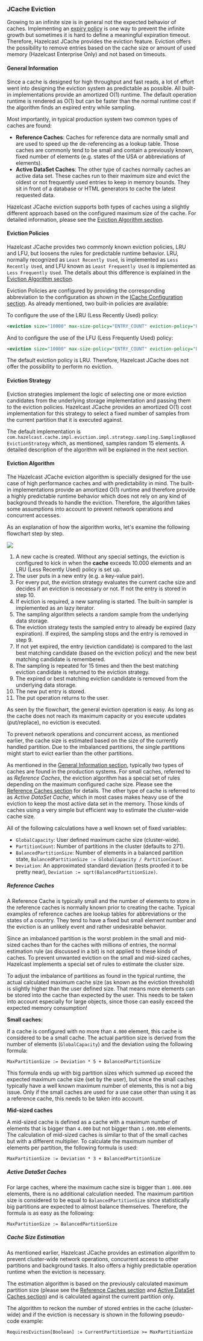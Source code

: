 
### JCache Eviction

Growing to an infinite size is in general not the expected behavior of caches. Implementing an [expiry policy](#expirepolicy) is one way to
prevent the infinite growth but sometimes it is hard to define a meaningful expiration timeout. Therefore, Hazelcast JCache provides the eviction feature. Eviction offers the possibility to remove entries based on the cache size or amount of used memory
(Hazelcast Enterprise Only) and not based on timeouts.

#### General Information

Since a cache is designed for high throughput and fast reads, a lot of effort went into designing the eviction system as
predictable as possible. All built-in implementations provide an amortized O(1) runtime. The default operation runtime is
rendered as O(1) but can be faster than the normal runtime cost if the algorithm finds an expired entry while sampling.

Most importantly, in typical production system two common types of caches are found:

- **Reference Caches**: Caches for reference data are normally small and are used to speed up the de-referencing as a lookup table. Those
caches are commonly tend to be small and contain a previously known, fixed number of elements (e.g. states of the USA or
abbreviations of elements).
- **Active DataSet Caches**:  The other type of caches normally caches an active data set. These caches run to their maximum
size and evict the oldest or not frequently used entries to keep in memory bounds. They sit in front of a database or HTML
generators to cache the latest requested data.

Hazelcast JCache eviction supports both types of caches using a slightly different approach based on the configured maximum size
of the cache. For detailed information, please see the [Eviction Algorithm section](#eviction-algorithm).

#### Eviction Policies

Hazelcast JCache provides two commonly known eviction policies, LRU and LFU, but loosens the rules for predictable runtime
behavior. LRU, normally recognized as `Least Recently Used`, is implemented as `Less Recently Used`, and LFU known as `Least Frequently Used` is implemented as
`Less Frequently Used`. The details about this difference is explained in the
[Eviction Algorithm section](#eviction-algorithm).

Eviction Policies are configured by providing the corresponding abbreviation to the configuration as shown in the [ICache Configuration section](#icache-configuration). As already mentioned, two built-in policies are available:

To configure the use of the LRU (Less Recently Used) policy:

```xml
<eviction size="10000" max-size-policy="ENTRY_COUNT" eviction-policy="LRU" />
```

And to configure the use of the LFU (Less Frequently Used) policy:

```xml
<eviction size="10000" max-size-policy="ENTRY_COUNT" eviction-policy="LFU" />
```

The default eviction policy is LRU. Therefore, Hazelcast JCache does not offer the possibility to perform no eviction.

#### Eviction Strategy

Eviction strategies implement the logic of selecting one or more eviction candidates from the underlying storage implementation and
passing them to the eviction policies. Hazelcast JCache provides an amortized O(1) cost implementation for this strategy to select a
fixed number of samples from the current partition that it is executed against.

The default implementation is `com.hazelcast.cache.impl.eviction.impl.strategy.sampling.SamplingBasedEvictionStrategy` which, as
mentioned, samples random 15 elements. A detailed description of the algorithm will be explained in the next section.

#### Eviction Algorithm

The Hazelcast JCache eviction algorithm is specially designed for the use case of high performance caches and with predictability
in mind. The built-in implementations provide an amortized O(1) runtime and therefore provide a highly predictable runtime behavior
which does not rely on any kind of background threads to handle the eviction. Therefore, the algorithm takes some assumptions into
account to prevent network operations and concurrent accesses.

As an explanation of how the algorithm works, let's examine the following flowchart step by step.

![](images/eviction/eviction-flowchart.png)

1. A new cache is created. Without any special settings, the eviction is configured to kick in when the **cache** exceeds 10.000
elements and an LRU (Less Recently Used) policy is set up.
2. The user puts in a new entry (e.g. a key-value pair).
3. For every put, the eviction strategy evaluates the current cache size and decides if an eviction is necessary or not. If not the entry is stored in step 10.
4. If eviction is required, a new sampling is started. The built-in sampler is implemented as an lazy iterator.
5. The sampling algorithm selects a random sample from the underlying data storage.
6. The eviction strategy tests the sampled entry to already be expired (lazy expiration). If expired, the sampling stops and the entry is removed in step 9.
7. If not yet expired, the entry (eviction candidate) is compared to the last best matching candidate (based on the eviction policy) and the new best matching candidate is remembered.
8. The sampling is repeated for 15 times and then the best matching eviction candidate is returned to the eviction strategy.
9. The expired or best matching eviction candidate is removed from the underlying data storage.
10. The new put entry is stored.
11. The put operation returns to the user.

As seen by the flowchart, the general eviction operation is easy. As long as the cache does not reach its maximum capacity
or you execute updates (put/replace), no eviction is executed.

To prevent network operations and concurrent access, as mentioned earlier, the cache size is estimated based on the size of the
currently handled partition. Due to the imbalanced partitions, the single partitions might start to evict
earlier than the other partitions.

As mentioned in the [General Information section](#general-information), typically two types of caches are found in the production systems. For small caches,
referred to as *Reference Caches*, the eviction algorithm has a special set of rules depending on the maximum configured cache
size. Please see the [Reference Caches section](#reference-caches) for details. The other type of cache is referred to as *Active DataSet Cache*,
which in most cases makes heavy use of the eviction to keep the most active data set in the memory. Those kinds of caches using a very
simple but efficient way to estimate the cluster-wide cache size.

All of the following calculations have a well known set of fixed variables:

- `GlobalCapacity`: User defined maximum cache size (cluster-wide).
- `PartitionCount`: Number of partitions in the cluster (defaults to 271).
- `BalancedPartitionSize`: Number of elements in a balanced partition state, `BalancedPartitionSize := GlobalCapacity / PartitionCount`.
- `Deviation`: An approximated standard deviation (tests proofed it to be pretty near), `Deviation := sqrt(BalancedPartitionSize)`.

##### Reference Caches

A Reference Cache is typically small and the number of elements to store in the reference caches is normally 
known prior to creating the cache. Typical examples of reference caches are lookup tables for abbreviations or the states of a
country. They tend to have a fixed but small element number and the eviction is an unlikely event and rather undesirable behavior.

Since an imbalanced partition is the worst problem in the small and mid-sized caches than for the caches with millions of entries, the normal
estimation rule (as discussed in a bit) is not applied to these kinds of caches. To prevent unwanted eviction on the small and
mid-sized caches, Hazelcast implements a special set of rules to estimate the cluster size.

To adjust the imbalance of partitions as found in the typical runtime, the actual calculated maximum cache size (as known as the eviction
threshold) is slightly higher than the user defined size. That means more elements can be stored into the cache
than expected by the user. This needs to be taken into account especially for large objects, since those can easily exceed the
expected memory consumption!

**Small caches:**

If a cache is configured with no more than `4.000` element, this cache is considered to be a small cache. The actual partition
size is derived from the number of elements (`GlobalCapacity`) and the deviation using the following formula:

```plain
MaxPartitionSize := Deviation * 5 + BalancedPartitionSize
```

This formula ends up with big partition sizes which summed up exceed the expected maximum cache size (set by the user), 
but since the small caches typically have a well known maximum number of elements, this is not a big
issue. Only if the small caches are used for a use case other than using it as a reference cache, this needs to be taken into account.

**Mid-sized caches**

A mid-sized cache is defined as a cache with a maximum number of elements that is bigger than `4.000` but not bigger than
`1.000.000` elements. The calculation of mid-sized caches is similar to that of the small caches but with a different
multiplier. To calculate the maximum number of elements per partition, the following formula is used:

```plain
MaxPartitionSize := Deviation * 3 + BalancedPartitionSize
```

##### Active DataSet Caches

For large caches, where the maximum cache size is bigger than `1.000.000` elements, there is no additional calculation needed. The maximum
partition size is considered to be equal to `BalancedPartitionSize` since statistically big partitions are expected to almost
balance themselves. Therefore, the formula is as easy as the following:

```plain
MaxPartitionSize := BalancedPartitionSize
```

##### Cache Size Estimation

As mentioned earlier, Hazelcast JCache provides an estimation algorithm to prevent cluster-wide network operations, concurrent
access to other partitions and background tasks. It also offers a highly predictable operation runtime when the eviction is necessary.

The estimation algorithm is based on the previously calculated maximum partition size (please see the [Reference Caches section](#reference-caches) and [Active DataSet Caches section](#active-dataset-caches)) and is calculated
against the current partition only.

The algorithm to reckon the number of stored entries in the cache (cluster-wide) and if the eviction is necessary is shown in the
following pseudo-code example:

```plain
RequiresEviction[Boolean] := CurrentPartitionSize >= MaxPartitionSize
```
